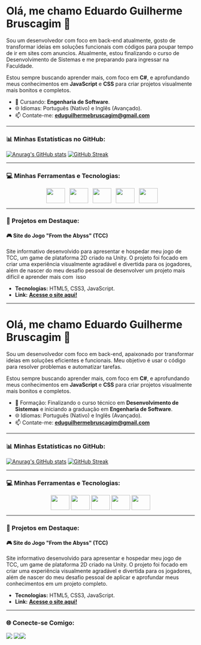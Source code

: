 # Olá, me chamo Eduardo Guilherme Bruscagim 👋

Sou um desenvolvedor com foco em back-end atualmente, gosto de transformar ideias em soluções funcionais com códigos para poupar tempo de ir em sites com anuncios. Atualmente, estou finalizando o curso de Desenvolvimento de Sistemas e me preparando para ingressar na Faculdade.

Estou sempre buscando aprender mais, com foco em **C#**, e aprofundando meus conhecimentos em **JavaScript** e **CSS** para criar projetos visualmente mais bonitos e completos.

- 🏫 Cursando: **Engenharia de Software**.
- 🌐 Idiomas: Português (Nativo) e Inglês (Avançado).
- 📫 Contate-me: **eduguilhermebruscagim@gmail.com**

---

### 📊 Minhas Estatísticas no GitHub:
[![Anurag's GitHub stats](https://github-readme-stats.vercel.app/api?username=EduuhBruscagim&show_icons=true&theme=dark&bg_color=00000000&hide_border=true&count_private=true)](https://github.com/EduuhBruscagim/github-readme-stats)
[![GitHub Streak](https://github-readme-streak-stats.herokuapp.com/?user=EduuhBruscagim&theme=dark&background=00000000&hide_border=true)](https://git.io/streak-stats)

---

### 💻 Minhas Ferramentas e Tecnologias:
<p align="center">
  <img align="center" height="40" width="50" src="https://cdn.jsdelivr.net/gh/devicons/devicon@latest/icons/html5/html5-original.svg" />
  <img align="center" height="40" width="50" src="https://cdn.jsdelivr.net/gh/devicons/devicon@latest/icons/css3/css3-original.svg" />
  <img align="center" height="40" width="50" src="https://cdn.jsdelivr.net/gh/devicons/devicon@latest/icons/javascript/javascript-original.svg" />
  <img align="center" height="40" width="50" src="https://cdn.jsdelivr.net/gh/devicons/devicon@latest/icons/csharp/csharp-original.svg" />
  <img align="center" height="40" width="50" src="https://cdn.jsdelivr.net/gh/devicons/devicon@latest/icons/mysql/mysql-original.svg" />
</p>

---

### 🚀 Projetos em Destaque:

#### 🎮 Site do Jogo "From the Abyss" (TCC)
Site informativo desenvolvido para apresentar e hospedar meu jogo de TCC, um game de plataforma 2D criado na Unity. O projeto foi focado em criar uma experiência visualmente agradável e divertida para os jogadores, além de nascer do meu desafio pessoal de desenvolver um projeto mais difícil e aprender mais com  isso

- **Tecnologias:** HTML5, CSS3, JavaScript.
- **Link:** <a href="https://from-the-abyss-tcc.netlify.app/">**Acesse o site aqui!**</a>
---

# Olá, me chamo Eduardo Guilherme Bruscagim 👋

Sou um desenvolvedor com foco em back-end, apaixonado por transformar ideias em soluções eficientes e funcionais. Meu objetivo é usar o código para resolver problemas e automatizar tarefas.

Estou sempre buscando aprender mais, com foco em **C#**, e aprofundando meus conhecimentos em **JavaScript** e **CSS** para criar projetos visualmente mais bonitos e completos.

- 🏫 Formação: Finalizando o curso técnico em **Desenvolvimento de Sistemas** e iniciando a graduação em **Engenharia de Software**.
- 🌐 Idiomas: Português (Nativo) e Inglês (Avançado).
- 📫 Contate-me: **eduguilhermebruscagim@gmail.com**

---

### 📊 Minhas Estatísticas no GitHub:
[![Anurag's GitHub stats](https://github-readme-stats.vercel.app/api?username=EduuhBruscagim&show_icons=true&theme=dark&bg_color=00000000&hide_border=true&count_private=true)](https://github.com/EduuhBruscagim/github-readme-stats)
[![GitHub Streak](https://github-readme-streak-stats.herokuapp.com/?user=EduuhBruscagim&theme=dark&background=00000000&hide_border=true)](https://git.io/streak-stats)

---

### 💻 Minhas Ferramentas e Tecnologias:
<p align="center">
  <img align="center" height="40" width="50" src="https://cdn.jsdelivr.net/gh/devicons/devicon@latest/icons/html5/html5-original.svg" />
  <img align="center" height="40" width="50" src="https://cdn.jsdelivr.net/gh/devicons/devicon@latest/icons/css3/css3-original.svg" />
  <img align="center" height="40" width="50" src="https://cdn.jsdelivr.net/gh/devicons/devicon@latest/icons/javascript/javascript-original.svg" />
  <img align="center" height="40" width="50" src="https://cdn.jsdelivr.net/gh/devicons/devicon@latest/icons/csharp/csharp-original.svg" />
  <img align="center" height="40" width="50" src="https://cdn.jsdelivr.net/gh/devicons/devicon@latest/icons/mysql/mysql-original.svg" />
</p>

---

### 🚀 Projetos em Destaque:

#### 🎮 Site do Jogo "From the Abyss" (TCC)
Site informativo desenvolvido para apresentar e hospedar meu jogo de TCC, um game de plataforma 2D criado na Unity. O projeto foi focado em criar uma experiência visualmente agradável e divertida para os jogadores, além de nascer do meu desafio pessoal de aplicar e aprofundar meus conhecimentos em um projeto completo.


- **Tecnologias:** HTML5, CSS3, JavaScript.
- **Link:** <a href="https://from-the-abyss-tcc.netlify.app/">**Acesse o site aqui!**</a>

---

### 🌐 Conecte-se Comigo:
<div> 
  <a href="https://www.instagram.com/eduuhbruscagim?igsh=MW44MmtpbjE3M2Y5dQ==" target="_blank"><img src="https://img.shields.io/badge/Instagram-E4405F?style=for-the-badge&logo=instagram&logoColor=white" target="_blank"></a>
  <a href="mailto:eduguilhermebruscagim@gmail.com" target="_blank"><img src="![Gmail](https://img.shields.io/badge/Gmail-D14836?style=for-the-badge&logo=gmail&logoColor=white)</a>
  <a href="#" target="_blank"><img src="https://img.shields.io/badge/LinkedIn-0077B5?style=for-the-badge&logo=linkedin&logoColor=white" target="_blank"></a>
</div>
